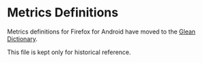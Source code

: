 # Metrics Definitions

Metrics definitions for Firefox for Android have moved to the [Glean Dictionary](https://dictionary.telemetry.mozilla.org/apps/fenix).

This file is kept only for historical reference.
